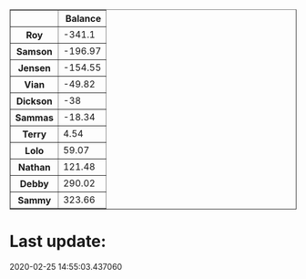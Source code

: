 <table border="1" class="dataframe">
  <thead>
    <tr style="text-align: right;">
      <th></th>
      <th>Balance</th>
    </tr>
  </thead>
  <tbody>
    <tr>
      <th>Roy</th>
      <td>-341.1</td>
    </tr>
    <tr>
      <th>Samson</th>
      <td>-196.97</td>
    </tr>
    <tr>
      <th>Jensen</th>
      <td>-154.55</td>
    </tr>
    <tr>
      <th>Vian</th>
      <td>-49.82</td>
    </tr>
    <tr>
      <th>Dickson</th>
      <td>-38</td>
    </tr>
    <tr>
      <th>Sammas</th>
      <td>-18.34</td>
    </tr>
    <tr>
      <th>Terry</th>
      <td>4.54</td>
    </tr>
    <tr>
      <th>Lolo</th>
      <td>59.07</td>
    </tr>
    <tr>
      <th>Nathan</th>
      <td>121.48</td>
    </tr>
    <tr>
      <th>Debby</th>
      <td>290.02</td>
    </tr>
    <tr>
      <th>Sammy</th>
      <td>323.66</td>
    </tr>
  </tbody>
</table><H1>Last update:</H1>2020-02-25 14:55:03.437060
